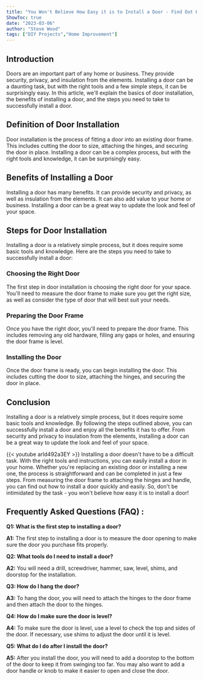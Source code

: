```yaml
---
title: "You Won't Believe How Easy it is to Install a Door - Find Out Here!"
ShowToc: true 
date: "2023-03-06"
author: "Steve Wood" 
tags: ["DIY Projects","Home Improvement"]
---
```

## Introduction

Doors are an important part of any home or business. They provide security, privacy, and insulation from the elements. Installing a door can be a daunting task, but with the right tools and a few simple steps, it can be surprisingly easy. In this article, we'll explain the basics of door installation, the benefits of installing a door, and the steps you need to take to successfully install a door.

## Definition of Door Installation

Door installation is the process of fitting a door into an existing door frame. This includes cutting the door to size, attaching the hinges, and securing the door in place. Installing a door can be a complex process, but with the right tools and knowledge, it can be surprisingly easy.

## Benefits of Installing a Door

Installing a door has many benefits. It can provide security and privacy, as well as insulation from the elements. It can also add value to your home or business. Installing a door can be a great way to update the look and feel of your space.

## Steps for Door Installation

Installing a door is a relatively simple process, but it does require some basic tools and knowledge. Here are the steps you need to take to successfully install a door:

### Choosing the Right Door

The first step in door installation is choosing the right door for your space. You'll need to measure the door frame to make sure you get the right size, as well as consider the type of door that will best suit your needs.

### Preparing the Door Frame

Once you have the right door, you'll need to prepare the door frame. This includes removing any old hardware, filling any gaps or holes, and ensuring the door frame is level.

### Installing the Door

Once the door frame is ready, you can begin installing the door. This includes cutting the door to size, attaching the hinges, and securing the door in place.

## Conclusion

Installing a door is a relatively simple process, but it does require some basic tools and knowledge. By following the steps outlined above, you can successfully install a door and enjoy all the benefits it has to offer. From security and privacy to insulation from the elements, installing a door can be a great way to update the look and feel of your space.

{{< youtube arId492a3EY >}} 
Installing a door doesn't have to be a difficult task. With the right tools and instructions, you can easily install a door in your home. Whether you're replacing an existing door or installing a new one, the process is straightforward and can be completed in just a few steps. From measuring the door frame to attaching the hinges and handle, you can find out how to install a door quickly and easily. So, don't be intimidated by the task - you won't believe how easy it is to install a door!

## Frequently Asked Questions (FAQ) :
**Q1: What is the first step to installing a door?**

**A1:** The first step to installing a door is to measure the door opening to make sure the door you purchase fits properly. 

**Q2: What tools do I need to install a door?**

**A2:** You will need a drill, screwdriver, hammer, saw, level, shims, and doorstop for the installation. 

**Q3: How do I hang the door?**

**A3:** To hang the door, you will need to attach the hinges to the door frame and then attach the door to the hinges. 

**Q4: How do I make sure the door is level?**

**A4:** To make sure the door is level, use a level to check the top and sides of the door. If necessary, use shims to adjust the door until it is level. 

**Q5: What do I do after I install the door?**

**A5:** After you install the door, you will need to add a doorstop to the bottom of the door to keep it from swinging too far. You may also want to add a door handle or knob to make it easier to open and close the door.





